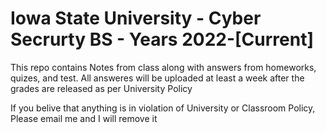 # Iowa State University - Cyber Secrurty BS - Years 2022-[Current]
This repo contains Notes from class along with answers from homeworks, quizes, and test.
All answeres will be uploaded at least a week after the grades are released as per University Policy

If you belive that anything is in violation of University or Classroom Policy, Please email me and I will remove it
